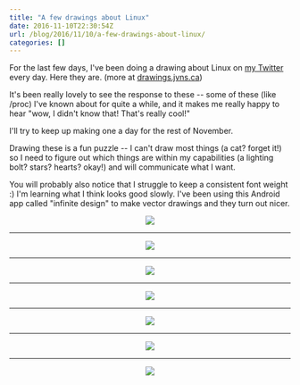 ```yaml
---
title: "A few drawings about Linux"
date: 2016-11-10T22:30:54Z
url: /blog/2016/11/10/a-few-drawings-about-linux/
categories: []
---
```


For the last few days, I've been doing a drawing about Linux on
[my Twitter](https://twitter.com/b0rk) every day. Here they are. (more
at [drawings.jvns.ca](https://drawings.jvns.ca))

It's been really lovely to see the response to these -- some of these
(like /proc) I've known about for quite a while, and it makes me really
happy to hear "wow, I didn't know that! That's really cool!"

I'll try to keep up making one a day for the rest of November.

Drawing these is a fun puzzle -- I can't draw most things (a cat? forget
it!) so I need to figure out which things are within my capabilities (a
lighting bolt? stars? hearts? okay!) and will communicate what I want.

You will probably also notice that I struggle to keep a consistent font
weight :) I'm learning what I think looks good slowly. I've been using
this Android app called "infinite design" to make vector drawings and
they turn out nicer.

<div align="center">
<a href="/images/drawings/syscalls.svg"> <img src="/images/drawings/syscalls.png">
</a>
</div>

<hr>

<div align="center">
<a href="/images/drawings/proc.svg"> <img src="/images/drawings/proc.png">
</a>
</div>

<hr>
<div align="center">
<a href="/images/drawings/signals.svg"> <img src="/images/drawings/signals.png">
</a>
</div>

<hr>
<div align="center">
<a href="/images/drawings/os-responsibilities.svg"> <img src="/images/drawings/os-responsibilities.png">
</a>
</div>

<hr>
<div align="center">
<a href="/images/drawings/distributed-systems.svg"> <img src="/images/drawings/distributed-systems.png">
</a>
</div>

<hr>
<div align="center">
<a href="/images/drawings/file-descriptors.svg"> <img src="/images/drawings/file-descriptors.png">
</a>
</div>

<hr>
<div align="center">
<a href="/images/drawings/filesystem-cache.svg"> <img src="/images/drawings/filesystem-cache.png">
</a>
</div>
